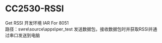 # CC2530-RSSI
Get RSSI
开发环境 IAR For 8051  
路径：swre\source\apps\per_test 
发送数据包，接收数据包时并获取RSSI并通过串口发送到电脑

